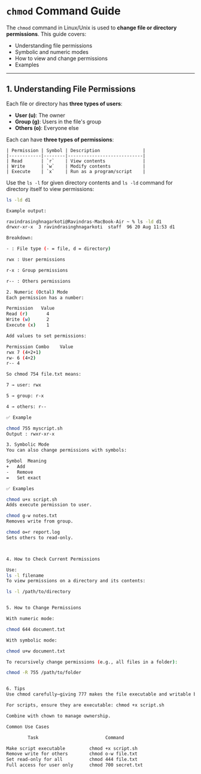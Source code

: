 # `chmod` Command Guide

The `chmod` command in Linux/Unix is used to **change file or directory permissions**. This guide covers:

- Understanding file permissions
- Symbolic and numeric modes
- How to view and change permissions
- Examples

---

##  1. Understanding File Permissions

Each file or directory has **three types of users**:

- **User (u)**: The owner
- **Group (g)**: Users in the file's group
- **Others (o)**: Everyone else

Each can have **three types of permissions**:
```
| Permission | Symbol | Description                |
|------------|--------|----------------------------|
| Read       | `r`    | View contents              |
| Write      | `w`    | Modify contents            |
| Execute    | `x`    | Run as a program/script    |

```

Use the `ls -l` for given directory contents  and `ls -ld` command for directory itself to view permissions:

```bash
ls -ld d1

Example output:

ravindrasinghnagarkoti@Ravindras-MacBook-Air ~ % ls -ld d1
drwxr-xr-x  3 ravindrasinghnagarkoti  staff  96 20 Aug 11:53 d1

Breakdown:

- : File type (- = file, d = directory)

rwx : User permissions

r-x : Group permissions

r-- : Others permissions

2. Numeric (Octal) Mode
Each permission has a number:

Permission	 Value
Read (r)	   4
Write (w)	   2
Execute (x)	   1

Add values to set permissions:

Permission Combo	Value
rwx	7 (4+2+1)
rw-	6 (4+2)
r--	4

So chmod 754 file.txt means:

7 → user: rwx

5 → group: r-x

4 → others: r--

✅ Example

chmod 755 myscript.sh
Output : rwxr-xr-x

3. Symbolic Mode
You can also change permissions with symbols:

Symbol	Meaning
+	Add
-	Remove
=	Set exact

✅ Examples

chmod u+x script.sh
Adds execute permission to user.

chmod g-w notes.txt
Removes write from group.

chmod o=r report.log
Sets others to read-only.



4. How to Check Current Permissions

Use:
ls -l filename
To view permissions on a directory and its contents:

ls -l /path/to/directory


5. How to Change Permissions

With numeric mode:

chmod 644 document.txt

With symbolic mode:

chmod u+w document.txt

To recursively change permissions (e.g., all files in a folder):

chmod -R 755 /path/to/folder


6. Tips
Use chmod carefully—giving 777 makes the file executable and writable by anyone.

For scripts, ensure they are executable: chmod +x script.sh

Combine with chown to manage ownership.

Common Use Cases

        Task	                     Command

Make script executable	       chmod +x script.sh
Remove write for others	       chmod o-w file.txt
Set read-only for all	       chmod 444 file.txt
Full access for user only	   chmod 700 secret.txt